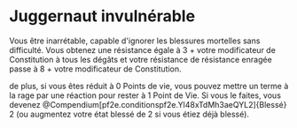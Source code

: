 # Juggernaut invulnérable

<p><span>Vous être inarrétable, capable d'ignorer les blessures mortelles sans difficulté. Vous obtenez une résistance égale à 3 + votre modificateur de Constitution à tous les dégâts et votre résistance de résistance enragée passe à 8 + votre modificateur de Constitution.<br></span></p>
<p><span>de plus, si vous êtes réduit à 0 Points de vie, vous pouvez mettre un terme à la rage par une réaction pour rester à 1 Point de Vie. Si vous le faites, vous devenez  @Compendium[pf2e.conditionspf2e.Yl48xTdMh3aeQYL2]{Blessé} 2 (ou augmentez votre état blessé de 2 si vous étiez déjà blessé).&nbsp;</span></p>